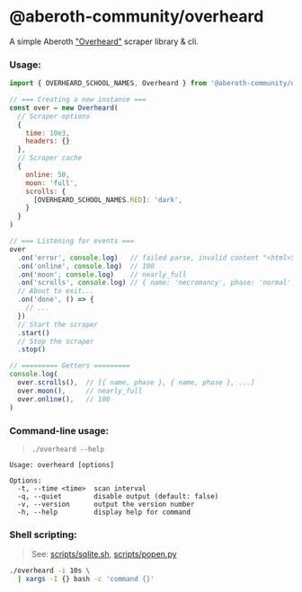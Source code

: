 # @aberoth-community/overheard
A simple Aberoth ["Overheard"](https://aberoth.com/highscore/overheard.html) scraper library & cli.

### Usage:
```javascript
import { OVERHEARD_SCHOOL_NAMES, Overheard } from '@aberoth-community/overheard'

// === Creating a new instance ===
const over = new Overheard(
  // Scraper options
  {
    time: 10e3,
    headers: {}
  },
  // Scraper cache
  {
    online: 50,
    moon: 'full',
    scrolls: {
      [OVERHEARD_SCHOOL_NAMES.RED]: 'dark',
    }
  }
)

// === Listening for events ===
over
  .on('error', console.log)   // failed parse, invalid content "<html>504</html>"!
  .on('online', console.log)  // 100
  .on('moon', console.log)    // nearly_full
  .on('scrolls', console.log) // { name: 'necromancy', phase: 'normal' }
  // About to exit...
  .on('done', () => {
    // ...
  })
  // Start the scraper
  .start()
  // Stop the scraper
  .stop()

// ========= Getters =========
console.log(
  over.scrolls(),  // [{ name, phase }, { name, phase }, ...]
  over.moon(),     // nearly_full
  over.online(),   // 100
)
```

### Command-line usage:
> `./overheard --help`
```
Usage: overheard [options]

Options:
  -t, --time <time>  scan interval
  -q, --quiet        disable output (default: false)
  -v, --version      output the version number
  -h, --help         display help for command
```

### Shell scripting:
> See: [scripts/sqlite.sh](scripts/sqlite.sh), [scripts/popen.py](scripts/popen.py)
```bash
./overheard -i 10s \
  | xargs -I {} bash -c 'command {}'
```
